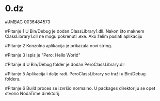 # 0.dz
#JMBAG
0036484573

#Pitanje 1
U Bin/Debug je dodan ClassLibrary1.dll.
Nakon što maknem ClassLibrary1.dll ne mogu pokrenuti .exe. Ako želim poslati aplikaciju

#Pitanje 2
Konzolna aplikacija je prikazala novi string.

#Pitanje 3
Ispis je "Pero: Hello World"

#Pitanje 4
U Bin/Debug folder je dodan PeroClassLibrary.dll

#Pitanje 5
Aplikacija i dalje radi. PeroClassLibrary se traži u Bin/Debug folderu.

#Pitanje 6
Build proces se izvršio normalno. U packages direktoriju se opet stvorio NodaTime direktorij.
